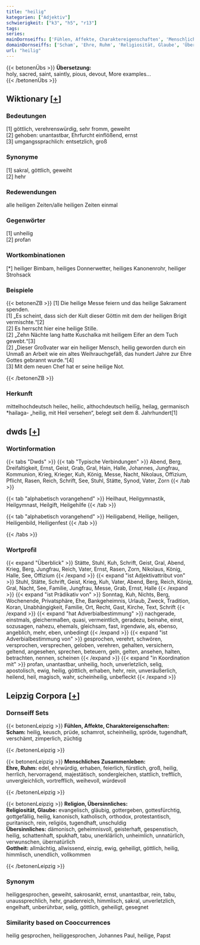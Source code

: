 ```yaml
---
title: "heilig"
kategorien: ["Adjektiv"]
schwierigkeit: ["k3", "h5", "r13"]
tags:
series:
mainDornseiffs: ['Fühlen, Affekte, Charaktereigenschaften', 'Menschliches Zusammenleben', 'Religion, Übersinnliches']
domainDornseiffs: ['Scham', 'Ehre, Ruhm', 'Religiosität, Glaube', 'Übersinnliches', 'Gottheit']
url: "heilig"
---
```


{{< betonenÜbs >}}
**Übersetzung:**  
holy, sacred, saint, saintly, pious, devout, More examples...  
{{< /betonenÜbs >}}

## Wiktionary [[+](https://de.wiktionary.org/wiki/heilig)]

### Bedeutungen
[1] göttlich, verehrenswürdig, sehr fromm, geweiht  
[2] gehoben: unantastbar, Ehrfurcht einflößend, ernst  
[3] umgangssprachlich: entsetzlich, groß  

### Synonyme
[1] sakral, göttlich, geweiht  
[2] hehr  

### Redewendungen
alle heiligen Zeiten/alle heiligen Zeiten einmal  

### Gegenwörter
[1] unheilig  
[2] profan  

### Wortkombinationen
[*] heiliger Bimbam, heiliges Donnerwetter, heiliges Kanonenrohr, heiliger Strohsack  

### Beispiele
{{< betonenZB >}}
[1] Die heilige Messe feiern und das heilige Sakrament spenden.  
[1] „Es scheint, dass sich der Kult dieser Göttin mit dem der heiligen Brigit vermischte.“[2]  
[2] Es herrscht hier eine heilige Stille.  
[2] „Zehn Nächte lang hatte Kuschalka mit heiligem Eifer an dem Tuch gewebt.“[3]  
[2] „Dieser Großvater war ein heiliger Mensch, heilig geworden durch ein Unmaß an Arbeit wie ein altes Weihrauchgefäß, das hundert Jahre zur Ehre Gottes gebrannt wurde.“[4]  
[3] Mit dem neuen Chef hat er seine heilige Not.  

{{< /betonenZB >}}
### Herkunft
mittelhochdeutsch heilec, heilic, althochdeutsch heilīg, heilag, germanisch *hailaga- „heilig, mit Heil versehen“, belegt seit dem 8. Jahrhundert[1]  



## dwds [[+](https://www.dwds.de/wb/heilig)]

### Wortinformation
{{< tabs "Dwds" >}}
{{< tab "Typische Verbindungen" >}}
Abend, Berg, Dreifaltigkeit, Ernst, Geist, Grab, Gral, Hain, Halle, Johannes, Jungfrau, Kommunion, Krieg, Krieger, Kuh, König, Messe, Nacht, Nikolaus, Offizium, Pflicht, Rasen, Reich, Schrift, See, Stuhl, Stätte, Synod, Vater, Zorn
{{< /tab >}}

{{< tab "alphabetisch vorangehend" >}}
Heilhaut, Heilgymnastik, Heilgymnast, Heilgift, Heilgehilfe
{{< /tab >}}

{{< tab "alphabetisch vorangehend" >}}
Heiligabend, Heilige, heiligen, Heiligenbild, Heiligenfest
{{< /tab >}}

{{< /tabs >}}

### Wortprofil
{{< expand "Überblick" >}} Stätte, Stuhl, Kuh, Schrift, Geist, Gral, Abend, Krieg, Berg, Jungfrau, Reich, Vater, Ernst, Rasen, Zorn, Nikolaus, König, Halle, See, Offizium {{< /expand >}}
{{< expand "ist Adjektivattribut von" >}} Stuhl, Stätte, Schrift, Geist, Krieg, Kuh, Vater, Abend, Berg, Reich, König, Gral, Nacht, See, Familie, Jungfrau, Messe, Grab, Ernst, Halle {{< /expand >}}
{{< expand "ist Prädikativ von" >}} Sonntag, Kuh, Nichts, Berg, Wochenende, Privatsphäre, Ehe, Bankgeheimnis, Urlaub, Zweck, Tradition, Koran, Unabhängigkeit, Familie, Ort, Recht, Gast, Kirche, Text, Schrift {{< /expand >}}
{{< expand "hat Adverbialbestimmung" >}} nachgerade, einstmals, gleichermaßen, quasi, vermeintlich, geradezu, beinahe, einst, sozusagen, nahezu, ehemals, gleichsam, fast, irgendwie, als, ebenso, angeblich, mehr, eben, unbedingt {{< /expand >}}
{{< expand "ist Adverbialbestimmung von" >}} gesprochen, verehrt, schwören, versprochen, versprechen, geloben, verehren, gehalten, versichern, geltend, angesehen, sprechen, beteuern, geln, gelten, ansehen, halten, betrachten, nennen, scheinen {{< /expand >}}
{{< expand "in Koordination mit" >}} profan, unantastbar, unheilig, hoch, unverletzlich, selig, apostolisch, ewig, heilig, göttlich, erhaben, hehr, rein, unveräußerlich, heilend, heil, magisch, wahr, scheinheilig, unbefleckt {{< /expand >}}

## Leipzig Corpora [[+](https://corpora.uni-leipzig.de/en/res?word=heilig&corpusId=deu_newscrawl-public_2018)]

### Dornseiff Sets
{{< betonenLeipzig >}}
**Fühlen, Affekte, Charaktereigenschaften:**  
**Scham:** heilig, keusch, prüde, schamrot, scheinheilig, spröde, tugendhaft, verschämt, zimperlich, züchtig  

{{< /betonenLeipzig >}}


{{< betonenLeipzig >}}
**Menschliches Zusammenleben:**  
**Ehre, Ruhm:** edel, ehrwürdig, erhaben, feierlich, fürstlich, groß, heilig, herrlich, hervorragend, majestätisch, sondergleichen, stattlich, trefflich, unvergleichlich, vortrefflich, weihevoll, würdevoll  

{{< /betonenLeipzig >}}


{{< betonenLeipzig >}}
**Religion, Übersinnliches:**  
**Religiosität, Glaube:** evangelisch, gläubig, gottergeben, gottesfürchtig, gottgefällig, heilig, kanonisch, katholisch, orthodox, protestantisch, puritanisch, rein, religiös, tugendhaft, unschuldig  
**Übersinnliches:** dämonisch, geheimnisvoll, geisterhaft, gespenstisch, heilig, schattenhaft, spukhaft, tabu, unerklärlich, unheimlich, unnatürlich, verwunschen, übernatürlich  
**Gottheit:** allmächtig, allwissend, einzig, ewig, geheiligt, göttlich, heilig, himmlisch, unendlich, vollkommen  

{{< /betonenLeipzig >}}

### Synonym
heiliggesprochen, geweiht, sakrosankt, ernst, unantastbar, rein, tabu, unaussprechlich, hehr, gnadenreich, himmlisch, sakral, unverletzlich, engelhaft, unberührbar, selig, göttlich, geheiligt, gesegnet


### Similarity based on Cooccurrences
heilig gesprochen, heiliggesprochen, Johannes Paul, heilige, Papst

